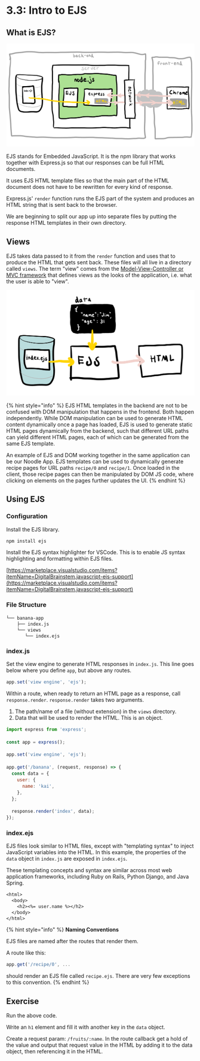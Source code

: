# 3.3: Intro to EJS

## What is EJS?

![EJS is a template engine that operates on the backend to simplify HTML page generation.](../../.gitbook/assets/ejs.jpg)

EJS stands for Embedded JavaScript. It is the npm library that works together with Express.js so that our responses can be full HTML documents.

It uses EJS HTML template files so that the main part of the HTML document does not have to be rewritten for every kind of response.

Express.js' `render` function runs the EJS part of the system and produces an HTML string that is sent back to the browser.

We are beginning to split our app up into separate files by putting the response HTML templates in their own directory.

## Views

EJS takes data passed to it from the `render` function and uses that to produce the HTML that gets sent back. These files will all live in a directory called `views`. The term "view" comes from the [Model-View-Controller or MVC framework](https://en.wikipedia.org/wiki/Model%E2%80%93view%E2%80%93controller) that defines views as the looks of the application, i.e. what the user is able to "view".

![EJS combines EJS HTML templates and dynamic data to generate HTML pages for responses](../../.gitbook/assets/ejs2.jpg)

{% hint style="info" %}
EJS HTML templates in the backend are not to be confused with DOM manipulation that happens in the frontend. Both happen independently. While DOM manipulation can be used to generate HTML content dynamically once a page has loaded, EJS is used to generate static HTML pages dynamically from the backend, such that different URL paths can yield different HTML pages, each of which can be generated from the same EJS template. 

An example of EJS and DOM working together in the same application can be our Noodle App. EJS templates can be used to dynamically generate recipe pages for URL paths `recipe/0` and `recipe/1`. Once loaded in the client, those recipe pages can then be manipulated by DOM JS code, where clicking on elements on the pages further updates the UI.
{% endhint %}

## Using EJS

### Configuration

Install the EJS library.

```bash
npm install ejs
```

Install the EJS syntax highlighter for VSCode. This is to enable JS syntax highlighting and formatting within EJS files.

[https://marketplace.visualstudio.com/items?itemName=DigitalBrainstem.javascript-ejs-support](https://marketplace.visualstudio.com/items?itemName=DigitalBrainstem.javascript-ejs-support)

### File Structure

```text
└── banana-app
    ├── index.js
    └── views
       └── index.ejs
```

### index.js

Set the view engine to generate HTML responses in `index.js`. This line goes below where you define `app`, but above any routes.

```javascript
app.set('view engine', 'ejs');
```

Within a route, when ready to return an HTML page as a response, call `response.render`. `response.render` takes two arguments.

1. The path/name of a file \(without extension\) in the `views` directory.
2. Data that will be used to render the HTML. This is an object.

```javascript
import express from 'express';

const app = express();

app.set('view engine', 'ejs');

app.get('/banana', (request, response) => {
  const data = {
    user: {
      name: 'kai',
    },
  };

  response.render('index', data);
});
```

### index.ejs

EJS files look similar to HTML files, except with "templating syntax" to inject JavaScript variables into the HTML. In this example, the properties of the `data` object in `index.js` are exposed in `index.ejs`.

These templating concepts and syntax are similar across most web application frameworks, including Ruby on Rails, Python Django, and Java Spring.

```markup
<html>
  <body>
    <h2><%= user.name %></h2>
  </body>
</html>
```

{% hint style="info" %}
**Naming Conventions**

EJS files are named after the routes that render them.  
  
A route like this:

```javascript
app.get('/recipe/0', ...

```

should render an EJS file called `recipe.ejs`. There are very few exceptions to this convention.
{% endhint %}

## Exercise

Run the above code.

Write an `h1` element and fill it with another key in the `data` object.

Create a request param: `/fruits/:name`. In the route callback get a hold of the value and output that request value in the HTML by adding it to the data object, then referencing it in the HTML.

